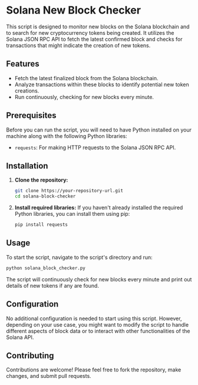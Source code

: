 
# Solana New Block Checker

This script is designed to monitor new blocks on the Solana blockchain and to search for new cryptocurrency tokens being created. It utilizes the Solana JSON RPC API to fetch the latest confirmed block and checks for transactions that might indicate the creation of new tokens.

## Features

- Fetch the latest finalized block from the Solana blockchain.
- Analyze transactions within these blocks to identify potential new token creations.
- Run continuously, checking for new blocks every minute.

## Prerequisites

Before you can run the script, you will need to have Python installed on your machine along with the following Python libraries:
- `requests`: For making HTTP requests to the Solana JSON RPC API.

## Installation

1. **Clone the repository:**
   ```bash
   git clone https://your-repository-url.git
   cd solana-block-checker
   ```

2. **Install required libraries:**
   If you haven't already installed the required Python libraries, you can install them using pip:
   ```bash
   pip install requests
   ```

## Usage

To start the script, navigate to the script's directory and run:
```bash
python solana_block_checker.py
```
The script will continuously check for new blocks every minute and print out details of new tokens if any are found.

## Configuration

No additional configuration is needed to start using this script. However, depending on your use case, you might want to modify the script to handle different aspects of block data or to interact with other functionalities of the Solana API.

## Contributing

Contributions are welcome! Please feel free to fork the repository, make changes, and submit pull requests.
